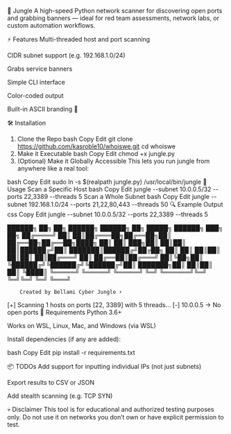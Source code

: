 🌴 Jungle
A high-speed Python network scanner for discovering open ports and grabbing banners — ideal for red team assessments, network labs, or custom automation workflows.

⚡ Features
Multi-threaded host and port scanning

CIDR subnet support (e.g. 192.168.1.0/24)

Grabs service banners

Simple CLI interface

Color-coded output

Built-in ASCII branding 🌴


🛠 Installation
1. Clone the Repo
bash
Copy
Edit
git clone https://github.com/kasroble10/whoiswe.git
cd whoiswe
2. Make it Executable
bash
Copy
Edit
chmod +x jungle.py
3. (Optional) Make it Globally Accessible
This lets you run jungle from anywhere like a real tool:

bash
Copy
Edit
sudo ln -s $(realpath jungle.py) /usr/local/bin/jungle
🚀 Usage
Scan a Specific Host
bash
Copy
Edit
jungle --subnet 10.0.0.5/32 --ports 22,3389 --threads 5
Scan a Whole Subnet
bash
Copy
Edit
jungle --subnet 192.168.1.0/24 --ports 21,22,80,443 --threads 50
🔍 Example Output
css
Copy
Edit
jungle --subnet 10.0.0.5/32 --ports 22,3389 --threads 5


 ██████╗ ██╗   ██╗ ██████╗ ██████╗ ██╗      █████╗ ██████╗ ███╗   ██╗
 ██╔════╝ ██║   ██║██╔═══██╗██╔══██╗██║     ██╔══██╗██╔══██╗████╗  ██║
 ██║  ███╗██║   ██║██║   ██║██████╔╝██║     ███████║██████╔╝██╔██╗ ██║
 ██║   ██║██║   ██║██║   ██║██╔═══╝ ██║     ██╔══██║██╔═══╝ ██║╚██╗██║
 ╚██████╔╝╚██████╔╝╚██████╔╝██║     ███████╗██║  ██║██║     ██║ ╚████║
  ╚═════╝  ╚═════╝  ╚═════╝ ╚═╝     ╚══════╝╚═╝  ╚═╝╚═╝     ╚═╝  ╚═══╝

        Created by Bellami Cyber Jungle ⚡

[+] Scanning 1 hosts on ports [22, 3389] with 5 threads...
[-] 10.0.0.5 → No open ports
🔧 Requirements
Python 3.6+

Works on WSL, Linux, Mac, and Windows (via WSL)

Install dependencies (if any are added):

bash
Copy
Edit
pip install -r requirements.txt

📦 TODOs
 Add support for inputting individual IPs (not just subnets)

 Export results to CSV or JSON

 Add stealth scanning (e.g. TCP SYN)

💀 Disclaimer
This tool is for educational and authorized testing purposes only. Do not use it on networks you don’t own or have explicit permission to test.

